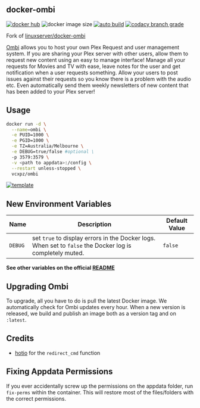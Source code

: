 ## docker-ombi

[![docker hub](https://img.shields.io/badge/docker_hub-link-blue?style=for-the-badge&logo=docker)](https://hub.docker.com/r/vcxpz/ombi) ![docker image size](https://img.shields.io/docker/image-size/vcxpz/ombi?style=for-the-badge&logo=docker) [![auto build](https://img.shields.io/badge/docker_builds-automated-blue?style=for-the-badge&logo=docker?color=d1aa67)](https://github.com/hydazz/docker-ombi/actions?query=workflow%3A"Auto+Builder+CI") [![codacy branch grade](https://img.shields.io/codacy/grade/f0bc44e57131401490bc22ca08aa8629/main?style=for-the-badge&logo=codacy)](https://app.codacy.com/gh/hydazz/docker-ombi)

Fork of [linuxserver/docker-ombi](https://github.com/linuxserver/docker-ombi/)

[Ombi](https://ombi.io/) allows you to host your own Plex Request and user management system. If you are sharing your Plex server with other users, allow them to request new content using an easy to manage interface! Manage all your requests for Movies and TV with ease, leave notes for the user and get notification when a user requests something. Allow your users to post issues against their requests so you know there is a problem with the audio etc. Even automatically send them weekly newsletters of new content that has been added to your Plex server!

## Usage

```bash
docker run -d \
  --name=ombi \
  -e PUID=1000 \
  -e PGID=1000 \
  -e TZ=Australia/Melbourne \
  -e DEBUG=true/false #optional \
  -p 3579:3579 \
  -v <path to appdata>:/config \
  --restart unless-stopped \
  vcxpz/ombi
```

[![template](https://img.shields.io/badge/unraid_template-ff8c2f?style=for-the-badge&logo=docker?color=d1aa67)](https://github.com/hydazz/docker-templates/blob/main/hydaz/ombi.xml)

## New Environment Variables

| Name    | Description                                                                                              | Default Value |
| ------- | -------------------------------------------------------------------------------------------------------- | ------------- |
| `DEBUG` | set `true` to display errors in the Docker logs. When set to `false` the Docker log is completely muted. | `false`       |

**See other variables on the official [README](https://github.com/linuxserver/docker-ombi/)**

## Upgrading Ombi

To upgrade, all you have to do is pull the latest Docker image. We automatically check for Ombi updates every hour. When a new version is released, we build and publish an image both as a version tag and on `:latest`.

## Credits

-   [hotio](https://github.com/hotio) for the `redirect_cmd` function

## Fixing Appdata Permissions

If you ever accidentally screw up the permissions on the appdata folder, run `fix-perms` within the container. This will restore most of the files/folders with the correct permissions.
